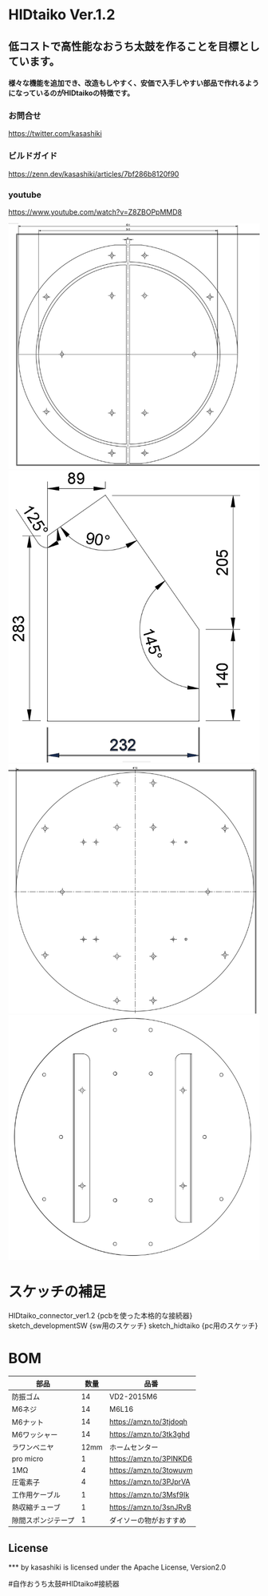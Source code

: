 # HIDtaiko Ver.1.2
## 低コストで高性能なおうち太鼓を作ることを目標としています。
#### 様々な機能を追加でき、改造もしやすく、安価で入手しやすい部品で作れるようになっているのがHIDtaikoの特徴です。

### お問合せ
https://twitter.com/kasashiki
### ビルドガイド
https://zenn.dev/kasashiki/articles/7bf286b8120f90
### youtube
https://www.youtube.com/watch?v=Z8ZBOPpMMD8

![front.png.png](images/images/front.png)
![legs.png](images/images/legs.png)
![rear.png](images/images/rear.png)
![e.png](images/images/e.png)

# スケッチの補足
HIDtaiko_connector_ver1.2 {pcbを使った本格的な接続器}
sketch_developmentSW      {sw用のスケッチ}
sketch_hidtaiko           {pc用のスケッチ}

# BOM
| 部品 | 数量 | 品番 |
| ---- | ---- | ---- |
| 防振ゴム | 14 |VD2-2015M6|
| M6ネジ | 14 | M6L16 |
| M6ナット |14 | https://amzn.to/3tjdoqh |
| M6ワッシャー | 14 | https://amzn.to/3tk3ghd |
|ラワンベニヤ | 12mm | ホームセンター |  
|pro micro | 1 | https://amzn.to/3PINKD6 |
|1MΩ | 4 | https://amzn.to/3towuvm |
|圧電素子| 4 | https://amzn.to/3PJprVA |
|工作用ケーブル|1 |https://amzn.to/3Msf9Ik|
|熱収縮チューブ|1 |https://amzn.to/3snJRvB|　
|隙間スポンジテープ|1 |ダイソーの物がおすすめ|　

## License
*** by kasashiki is licensed under the Apache License, Version2.0

#自作おうち太鼓#HIDtaiko#接続器
